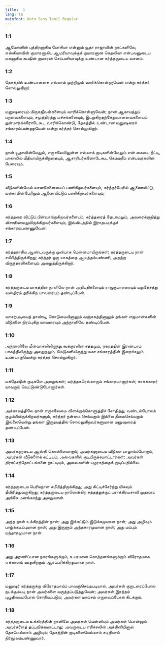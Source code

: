 ```yaml
---
title:  1
lang: ta
mainfont: Noto Sans Tamil Regular
---
```


###  1:1

ஆமோனின் புத்திரனாகிய யோசியா என்னும் யூதா ராஜாவின் நாட்களிலே, எஸ்கியாவின் குமாரனாகிய ஆமரியாவுக்குக் குமாரனான கெதலியா என்பவனுடைய மகனாகிய கூஷின் குமாரன் செப்பனியாவுக்கு உண்டான கர்த்தருடைய வசனம்.

###  1:2

தேசத்தில் உண்டானதை எல்லாம் முற்றிலும் வாரிக்கொள்ளுவேன் என்று கர்த்தர் சொல்லுகிறார்.

###  1:3

மனுஷரையும் மிருகஜீவன்களையும் வாரிக்கொள்ளுவேன்; நான் ஆகாயத்துப் பறவைகளையும், சமுத்திரத்து மச்சங்களையும், இடறுகிறதற்கேதுவானவைகளையும் துன்மார்க்கரோடேகூட வாரிக்கொண்டு, தேசத்தில் உண்டான மனுஷரைச் சங்காரம்பண்ணுவேன் என்று கர்த்தர் சொல்லுகிறார்.

###  1:4

நான் யூதாவின்மேலும், எருசலேமிலுள்ள எல்லாக் குடிகளின்மேலும் என் கையை நீட்டி, பாகாலில் மீதியாயிருக்கிறதையும், ஆசாரியர்களோடேகூட கெம்மரீம் என்பவர்களின் பேரையும்,

###  1:5

வீடுகளின்மேல் வானசேனையைப் பணிகிறவர்களையும், கர்த்தர்பேரில் ஆணையிட்டு, மல்காமின்பேரிலும் ஆணையிட்டுப் பணிகிறவர்களையும்,

###  1:6

கர்த்தரை விட்டுப் பின்வாங்குகிறவர்களையும், கர்த்தரைத் தேடாமலும், அவரைக்குறித்து விசாரியாமலுமிருக்கிறவர்களையும், இவ்விடத்தில் இராதபடிக்குச் சங்காரம்பண்ணுவேன்.

###  1:7

கர்த்தராகிய ஆண்டவருக்கு முன்பாக மௌனமாயிருங்கள்; கர்த்தருடைய நாள் சமீபித்திருக்கிறது; கர்த்தர் ஒரு யாகத்தை ஆயத்தம்பண்ணி, அதற்கு விருந்தாளிகளையும் அழைத்திருக்கிறார்.

###  1:8

கர்த்தருடைய யாகத்தின் நாளிலே நான் அதிபதிகளையும் ராஜகுமாரரையும் மறுதேசத்து வஸ்திரம் தரிக்கிற யாவரையும் தண்டிப்பேன்.

###  1:9

வாசற்படியைத் தாண்டி, கொடுமையினாலும் வஞ்சகத்தினாலும் தங்கள் எஜமான்களின் வீடுகளை நிரப்புகிற யாவரையும் அந்நாளிலே தண்டிப்பேன்.

###  1:10

அந்நாளிலே மீன்வாசலிலிருந்து கூக்குரலின் சத்தமும், நகரத்தின் இரண்டாம் பாகத்திலிருந்து அலறுதலும், மேடுகளிலிருந்து மகா சங்காரத்தின் இரைச்சலும் உண்டாகுமென்று கர்த்தர் சொல்லுகிறார்.

###  1:11

மக்தேஷின் குடிகளே அலறுங்கள்; வர்த்தகரெல்லாரும் சங்காரமானார்கள்; காசுக்காரர் யாவரும் வெட்டுண்டுபோனார்கள்.

###  1:12

அக்காலத்திலே நான் எருசலேமை விளக்குக்கொளுத்திச் சோதித்து, வண்டல்போலக் குழம்பியிருக்கிறவர்களும், கர்த்தர் நன்மை செய்வதும் இல்லை தீமைசெய்வதும் இல்லையென்று தங்கள் இருதயத்தில் சொல்லுகிறவர்களுமான மனுஷரைத் தண்டிப்பேன்.

###  1:13

அவர்களுடைய ஆஸ்தி கொள்ளையாகும்; அவர்களுடைய வீடுகள் பாழாய்ப்போகும்; அவர்கள் வீடுகளைக் கட்டியும், அவைகளில் குடியிருக்கமாட்டார்கள்; அவர்கள் திராட்சத்தோட்டங்களை நாட்டியும், அவைகளின் பழரசத்தைக் குடிப்பதில்லை.

###  1:14

கர்த்தருடைய பெரியநாள் சமீபித்திருக்கிறது; அது கிட்டிச்சேர்ந்து மிகவும் தீவிரித்துவருகிறது; கர்த்தருடைய நாளென்கிற சத்தத்துக்குப் பராக்கிரமசாலி முதலாய் அங்கே மனங்கசந்து அலறுவான்.

###  1:15

அந்த நாள் உக்கிரத்தின் நாள்; அது இக்கட்டும் இடுக்கமுமான நாள்; அது அழிவும் பாழ்க்கடிப்புமான நாள்; அது இருளும் அந்தகாரமுமான நாள்; அது மப்பும் மந்தாரமுமான நாள்.

###  1:16

அது அரணிப்பான நகரங்களுக்கும், உயரமான கொத்தளங்களுக்கும் விரோதமாக எக்காளம் ஊதுகிறதும் ஆர்ப்பரிக்கிறதுமான நாள்.

###  1:17

மனுஷர் கர்த்தருக்கு விரோதமாய்ப் பாவஞ்செய்தபடியால், அவர்கள் குருடரைப்போல் நடக்கும்படி நான் அவர்களை வருத்தப்படுத்துவேன்; அவர்கள் இரத்தம் புழுதியைப்போல் சொரியப்படும்; அவர்கள் மாம்சம் எருவைப்போல் கிடக்கும்.

###  1:18

கர்த்தருடைய உக்கிரத்தின் நாளிலே அவர்கள் வெள்ளியும் அவர்கள் பொன்னும் அவர்களைத் தப்புவிக்கமாட்டாது; அவருடைய எரிச்சலின் அக்கினியினால் தேசமெல்லாம் அழியும்; தேசத்தின் குடிகளையெல்லாம் சடிதியாய் நிர்மூலம்பண்ணுவார்.

